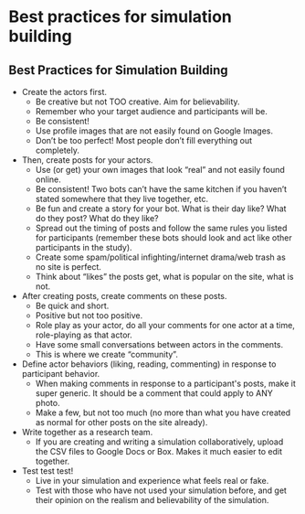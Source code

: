 # Best practices for simulation building

## Best Practices for Simulation Building

- Create the actors first.
  - Be creative but not TOO creative. Aim for believability.
  - Remember who your target audience and participants will be.
  - Be consistent!
  - Use profile images that are not easily found on Google Images.
  - Don’t be too perfect! Most people don’t fill everything out completely.
- Then, create posts for your actors.
  - Use (or get) your own images that look “real” and not easily found online.
  - Be consistent! Two bots can’t have the same kitchen if you haven’t stated somewhere that they live together, etc.
  - Be fun and create a story for your bot. What is their day like? What do they post? What do they like?
  - Spread out the timing of posts and follow the same rules you listed for participants (remember these bots should look and act like other participants in the study).
  - Create some spam/political infighting/internet drama/web trash as no site is perfect.
  - Think about “likes” the posts get, what is popular on the site, what is not.
- After creating posts, create comments on these posts.
  - Be quick and short.
  - Positive but not too positive.
  - Role play as your actor, do all your comments for one actor at a time, role-playing as that actor.
  - Have some small conversations between actors in the comments.
  - This is where we create “community”.
- Define actor behaviors (liking, reading, commenting) in response to participant behavior.
  - When making comments in response to a participant's posts, make it super generic. It should be a comment that could apply to ANY photo.
  - Make a few, but not too much (no more than what you have created as normal for other posts on the site already).
- Write together as a research team.
  - If you are creating and writing a simulation collaboratively, upload the CSV files to Google Docs or Box. Makes it much easier to edit together.
- Test test test!
  - Live in your simulation and experience what feels real or fake.
  - Test with those who have not used your simulation before, and get their opinion on the realism and believability of the simulation.

